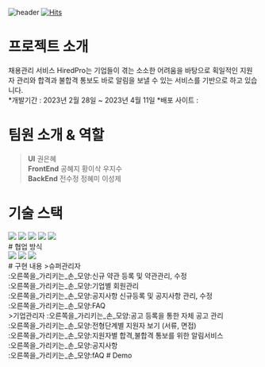 ![header](https://capsule-render.vercel.app/api?type=waving&color=gradient&height=200&section=header&text=Hired%20Pro&fontSize=90)
[![Hits](https://hits.seeyoufarm.com/api/count/incr/badge.svg?url=https%3A%2F%2Fgithub.com%2FKDT-Final-Team4&count_bg=%233DC89C&title_bg=%23555555&icon=habr.svg&icon_color=%23FFFFFF&title=hits&edge_flat=false)](https://hits.seeyoufarm.com)
# 프로젝트 소개
채용관리 서비스 HiredPro는 기업들이 겪는 소소한 어려움을 바탕으로 획일적인 지원자 관리와 합격과 불합격 통보도 바로 알림을 보낼 수 있는 서비스를 기반으로 하고 있습니다.<br>
*개발기간 : 2023년 2월 28일 ~ 2023년 4월 11일
*배포 사이트 :
# 팀원 소개 & 역할
><b>UI</b> 권은혜 <br>
><b>FrontEnd</b> 공혜지 황이삭 우지수<br>
><b>BackEnd</b> 전수정 정혜미 이성제
# 기술 스택
<div align="left">
<img src="https://img.shields.io/badge/figma-F24E1E?style=flat&logo=figma&logoColor=white"/>
<img src="https://img.shields.io/badge/react-61DAFB?style=flat&logo=react&logoColor=white"/>
<img src="https://img.shields.io/badge/github-181717?style=flat&logo=github&logoColor=white"/>
<img src="https://img.shields.io/badge/git-F05032?style=flat&logo=git&logoColor=white"/>
<img src="https://img.shields.io/badge/swagger-85EA2D?style=flat&logo=swagger&logoColor=white"/>
  </div>
# 협업 방식
<div>
<img src="https://img.shields.io/badge/slack-4A154B?style=flat&logo=slack&logoColor=white"/>
<img src="https://img.shields.io/badge/discord-5865F2?style=flat&logo=discord&logoColor=white"/>
<img src="https://img.shields.io/badge/notion-000000?style=flat&logo=notion&logoColor=white"/>
  </div>
# 구현 내용
>슈퍼관리자<br>
:오른쪽을_가리키는_손_모양:신규 약관 등록 및 약관관리, 수정<br>
:오른쪽을_가리키는_손_모양:기업별 회원관리<br>
:오른쪽을_가리키는_손_모양:공지사항 신규등록 및 공지사항 관리, 수정<br>
:오른쪽을_가리키는_손_모양:FAQ<br>
>기업관리자
:오른쪽을_가리키는_손_모양:공고 등록을 통한 자체 공고 관리<br>
:오른쪽을_가리키는_손_모양:전형단계별 지원자 보기 (서류, 면접)<br>
:오른쪽을_가리키는_손_모양:지원자별 합격,불합격 통보를 위한 알림서비스<br>
:오른쪽을_가리키는_손_모양:공지사항<br>
:오른쪽을_가리키는_손_모양:fAQ
# Demo